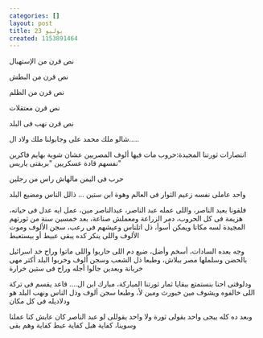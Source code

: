 ```yaml
---
categories: []
layout: post
title: 23 يوليو
created: 1153891464
---
```

نص قرن من الإستهبال

نص قرن من البطش

نص قرن من الظلم

نص قرن معتقلات

نص قرن نهب فى البلد

شالو ملك محمد على وجابولنا ملك ولاد ال.....

انتصارات ثورتنا المجيدة:حروب مات فيها ألوف المصريين عشان شوية بهايم فاكرين نفسهم قادة عسكريين "بربقتى ياريس"

حرب فى اليمن مالهاش راس من رجلين

واحد عاملى نفسه زعيم الثوار فى العالم وهوة ابن ستين ... ذالل الناس ومضيع البلد

فلقونا بعبد الناصر، واللى عمله عبد الناصر، عبدالناصر مين، عمل ايه عدل فى حياته، هزيمة فى كل الحروب، دمر الزراعة ومعملش صناعة، بعد خمسين سنة من ثورتهم المجيدة لسه مكانا ويمكن أسوأ، ذل اتلناس وعيشهم فى رعب، سجن الألوف وموت الألوف واللى ينكر كده يبقى عبيط أو بيستعبط

وجه بعده السادات، أسخم وأضل، ضيع دم اللى حاربوا واللى ماتوا وراح خد اسرائيل بالحضن وسلملها مصر ببلاش، وطبعا ذل الشعب وسجن ألوف وخربوا البلد أكتر مهى خربانة وبعدين جالوا أجله وراح فى ستين خرارة

ودلوقتى احنا بنستمتع ببقايا ثمار ثورتنا المباركة، مبارك ابن ال.... قاعد يقسم فى تركة اللى خالفوه ويشوف مين خيورث ومين لأ، وطبعا سجن ألوف وذل الناس ونهب البلد هو ودلاديله فى كل مكان

 وبعد ده كله ييجى واحد يقولى ثورة ولا واحد يقوللى لو عبد الناصر كان عايش كنا عملنا وسوينا، كفاية هبل كفاية عبط كفاية وهم بقى
